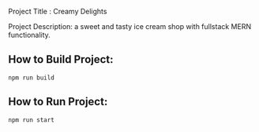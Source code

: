 Project Title : Creamy Delights

Project Description: a sweet and tasty ice cream shop with fullstack MERN functionality.

## How to Build Project:
    npm run build

## How to Run Project:
    npm run start

